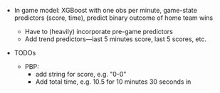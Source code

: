 - In game model: XGBoost with one obs per minute, game-state predictors (score, time), predict binary outcome of home team wins
  - Have to (heavily) incorporate pre-game predictors
  - Add trend predictors—last 5 minutes score, last 5 scores, etc.



- TODOs
  - PBP:
    - add string for score, e.g. "0-0"
    - Add total time, e.g. 10.5 for 10 minutes 30 seconds in